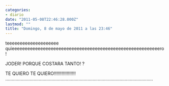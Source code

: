 ```yaml
---
categories:
- diario
date: "2011-05-08T22:46:28.000Z"
lastmod: ""
title: "Domingo, 8 de mayo de 2011 a las 23:46"
---
```


teeeeeeeeeeeeeeeeeeee quieeeeeeeeeeeeeeeeeeeeeeeeeeeeeeeeeeeeeeeeeeeeeeeeeeeeeeeeero !


JODER! PORQUE COSTARA TANTO! ?

TE QUIERO TE QUIERO!!!!!!!!!!!!!!!!!
...................................................................................................................